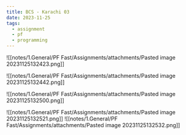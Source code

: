 ```yaml
---
title: BCS - Karachi 03
date: 2023-11-25
tags:
  - assignment
  - pf
  - programming
---
```

![[notes/1.General/PF Fast/Assignments/attachments/Pasted image 20231125132423.png]]

![[notes/1.General/PF Fast/Assignments/attachments/Pasted image 20231125132442.png]]

![[notes/1.General/PF Fast/Assignments/attachments/Pasted image 20231125132500.png]]

![[notes/1.General/PF Fast/Assignments/attachments/Pasted image 20231125132521.png]]
![[notes/1.General/PF Fast/Assignments/attachments/Pasted image 20231125132532.png]]

